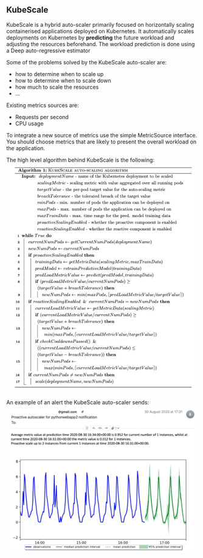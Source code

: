 KubeScale
------------------

KubeScale is a hybrid auto-scaler primarily focused on horizontally scaling containerised applications deployed on Kubernetes.
It automatically scales deployments on Kubernetes by <b>predicting</b> the future workload and adjusting the resources beforehand.
The workload prediction is done using a Deep auto-regressive estimator 

Some of the problems solved by the KubeScale auto-scaler are:
- how to determine when to scale up
- how to determine when to scale down
- how much to scale the resources
- ...


Existing metrics sources are:
- Requests per second
- CPU usage

To integrate a new source of metrics use the simple MetricSource interface.
You should choose metrics that are likely to present the overall workload on the application.


The high level algorithm behind KubeScale is the following: 
![KubeScale algorithm](KubeScale_algo.jpg)

An example of an alert the KubeScale auto-scaler sends:
![KubeScale email alert](KubeScale_email_alert.jpg)
